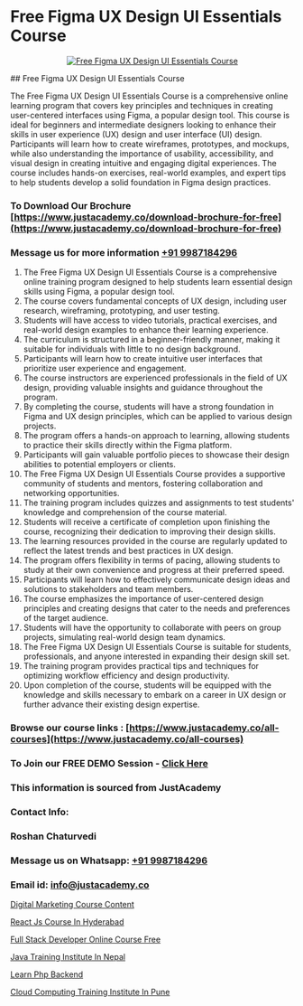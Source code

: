 # Free Figma UX Design UI Essentials Course

<p align="center">
  <a href="https://justacademy.co/all-courses">
    <img src="https://ibb.co/CngWr2j" alt="Free Figma UX Design UI Essentials Course">
  </a>
</p>
## Free Figma UX Design UI Essentials Course

The Free Figma UX Design UI Essentials Course is a comprehensive online learning program that covers key principles and techniques in creating user-centered interfaces using Figma, a popular design tool. This course is ideal for beginners and intermediate designers looking to enhance their skills in user experience (UX) design and user interface (UI) design. Participants will learn how to create wireframes, prototypes, and mockups, while also understanding the importance of usability, accessibility, and visual design in creating intuitive and engaging digital experiences. The course includes hands-on exercises, real-world examples, and expert tips to help students develop a solid foundation in Figma design practices.
### To Download Our Brochure [https://www.justacademy.co/download-brochure-for-free](https://www.justacademy.co/download-brochure-for-free)
### Message us for more information [+91 9987184296](https://api.whatsapp.com/send?phone=919987184296)
1) The Free Figma UX Design UI Essentials Course is a comprehensive online training program designed to help students learn essential design skills using Figma, a popular design tool.
2) The course covers fundamental concepts of UX design, including user research, wireframing, prototyping, and user testing.
3) Students will have access to video tutorials, practical exercises, and real-world design examples to enhance their learning experience.
4) The curriculum is structured in a beginner-friendly manner, making it suitable for individuals with little to no design background.
5) Participants will learn how to create intuitive user interfaces that prioritize user experience and engagement.
6) The course instructors are experienced professionals in the field of UX design, providing valuable insights and guidance throughout the program.
7) By completing the course, students will have a strong foundation in Figma and UX design principles, which can be applied to various design projects.
8) The program offers a hands-on approach to learning, allowing students to practice their skills directly within the Figma platform.
9) Participants will gain valuable portfolio pieces to showcase their design abilities to potential employers or clients.
10) The Free Figma UX Design UI Essentials Course provides a supportive community of students and mentors, fostering collaboration and networking opportunities.
11) The training program includes quizzes and assignments to test students' knowledge and comprehension of the course material.
12) Students will receive a certificate of completion upon finishing the course, recognizing their dedication to improving their design skills.
13) The learning resources provided in the course are regularly updated to reflect the latest trends and best practices in UX design.
14) The program offers flexibility in terms of pacing, allowing students to study at their own convenience and progress at their preferred speed.
15) Participants will learn how to effectively communicate design ideas and solutions to stakeholders and team members.
16) The course emphasizes the importance of user-centered design principles and creating designs that cater to the needs and preferences of the target audience.
17) Students will have the opportunity to collaborate with peers on group projects, simulating real-world design team dynamics.
18) The Free Figma UX Design UI Essentials Course is suitable for students, professionals, and anyone interested in expanding their design skill set.
19) The training program provides practical tips and techniques for optimizing workflow efficiency and design productivity.
20) Upon completion of the course, students will be equipped with the knowledge and skills necessary to embark on a career in UX design or further advance their existing design expertise.

### Browse our course links : [https://www.justacademy.co/all-courses](https://www.justacademy.co/all-courses) 
### To Join our FREE DEMO Session - [Click Here](https://www.justacademy.co/register-for-course-demo)


### This information is sourced from JustAcademy
### Contact Info:
### Roshan Chaturvedi
### Message us on Whatsapp: [+91 9987184296](https://api.whatsapp.com/send?phone=919987184296)
### Email id: [info@justacademy.co](mailto:info@justacademy.co)
                
[Digital Marketing Course Content](https://www.linkedin.com/pulse/digital-marketing-course-content-software-training-mountain-view-f7ljf?trackingId=5W30N2%2FKWIhfRfvssnhd3A%3D%3D&lipi=urn%3Ali%3Apage%3Ad_flagship3_company_admin%3BLLr0XlPoQRKsrZpjwzzNmQ%3D%3D)

[React Js Course In Hyderabad](https://www.linkedin.com/pulse/react-js-course-hyderabad-justacademy-liverpool-ylatf?trackingId=OeVCtbmAbt%2Fj9XVxrOkZDw%3D%3D&lipi=urn%3Ali%3Apage%3Ad_flagship3_company_admin%3BwUUQsYTGTZy3zMvOP%2FpbFA%3D%3D)

[Full Stack Developer Online Course Free](https://medium.com/@surajvaishnav5015/full-stack-developer-online-course-free-f884bc4b43f6)

[Java Training Institute In Nepal](https://medium.com/@AkashSingh2052/java-training-institute-in-nepal-3e4902e554ae)

[Learn Php Backend](https://justacademyin.github.io/justacademy/learn-php-backend)

[Cloud Computing Training Institute In Pune](https://justacademyin.github.io/justacademy/cloud-computing-training-institute-in-pune)

